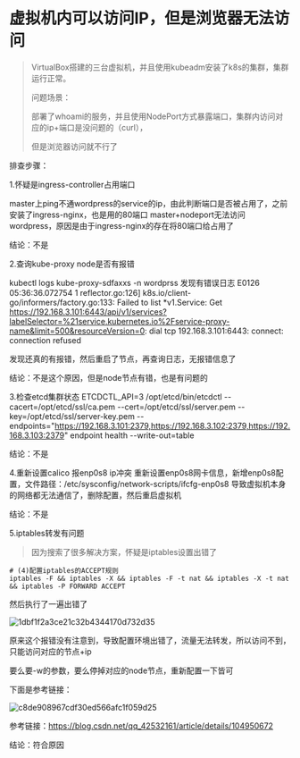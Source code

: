 # 虚拟机内可以访问IP，但是浏览器无法访问

> VirtualBox搭建的三台虚拟机，并且使用kubeadm安装了k8s的集群，集群运行正常。
>
> 问题场景：
>
> 部署了whoami的服务，并且使用NodePort方式暴露端口，集群内访问对应的ip+端口是没问题的（curl），
>
> 但是浏览器访问就不行了

排查步骤：

1.怀疑是ingress-controller占用端口

master上ping不通wordpress的service的ip，由此判断端口是否被占用了，之前安装了ingress-nginx，也是用的80端口
master+nodeport无法访问wordpress，原因是由于ingress-nginx的存在将80端口给占用了

结论：不是



2.查询kube-proxy node是否有报错

kubectl logs kube-proxy-sdfaxxs -n wordprss 发现有错误日志
E0126 05:36:36.072754       1 reflector.go:126] k8s.io/client-go/informers/factory.go:133: Failed to list *v1.Service: Get https://192.168.3.101:6443/api/v1/services?labelSelector=%21service.kubernetes.io%2Fservice-proxy-name&limit=500&resourceVersion=0: dial tcp 192.168.3.101:6443: connect: connection refused

发现还真的有报错，然后重启了节点，再查询日志，无报错信息了

结论：不是这个原因，但是node节点有错，也是有问题的



3.检查etcd集群状态
ETCDCTL_API=3 /opt/etcd/bin/etcdctl --cacert=/opt/etcd/ssl/ca.pem --cert=/opt/etcd/ssl/server.pem --key=/opt/etcd/ssl/server-key.pem --endpoints="https://192.168.3.101:2379,https://192.168.3.102:2379,https://192.168.3.103:2379" endpoint health --write-out=table

结论：不是



4.重新设置calico 报enp0s8 ip冲突
重新设置enp0s8网卡信息，新增enp0s8配置，文件路径：/etc/sysconfig/network-scripts/ifcfg-enp0s8
导致虚拟机本身的网络都无法通信了，删除配置，然后重启虚拟机

结论：不是



5.iptables转发有问题

> 因为搜索了很多解决方案，怀疑是iptables设置出错了

```shell
# (4)配置iptables的ACCEPT规则
iptables -F && iptables -X && iptables -F -t nat && iptables -X -t nat && iptables -P FORWARD ACCEPT
```

然后执行了一遍出错了

![1dbf1f2a3ce21c32b4344170d732d35](http://img.minalz.cn/typora/1dbf1f2a3ce21c32b4344170d732d35.png)

原来这个报错没有注意到，导致配置环境出错了，流量无法转发，所以访问不到，只能访问对应的节点+ip

要么要-w的参数，要么停掉对应的node节点，重新配置一下皆可

下面是参考链接：

![c8de908967cdf30ed566afc1f059d25](http://img.minalz.cn/typora/c8de908967cdf30ed566afc1f059d25.png)

参考链接：https://blog.csdn.net/qq_42532161/article/details/104950672

结论：符合原因